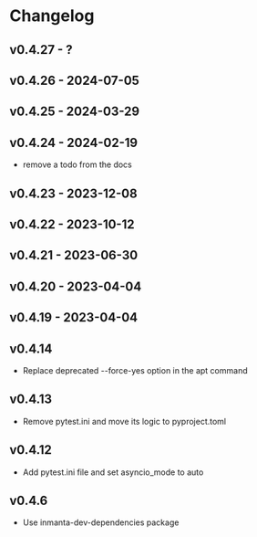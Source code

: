 # Changelog

## v0.4.27 - ?


## v0.4.26 - 2024-07-05


## v0.4.25 - 2024-03-29


## v0.4.24 - 2024-02-19

- remove a todo from the docs

## v0.4.23 - 2023-12-08


## v0.4.22 - 2023-10-12


## v0.4.21 - 2023-06-30


## v0.4.20 - 2023-04-04


## v0.4.19 - 2023-04-04


## v0.4.14
- Replace deprecated --force-yes option in the apt command
## v0.4.13
- Remove pytest.ini and move its logic to pyproject.toml
## v0.4.12
- Add pytest.ini file and set asyncio_mode to auto
## v0.4.6
- Use inmanta-dev-dependencies package
